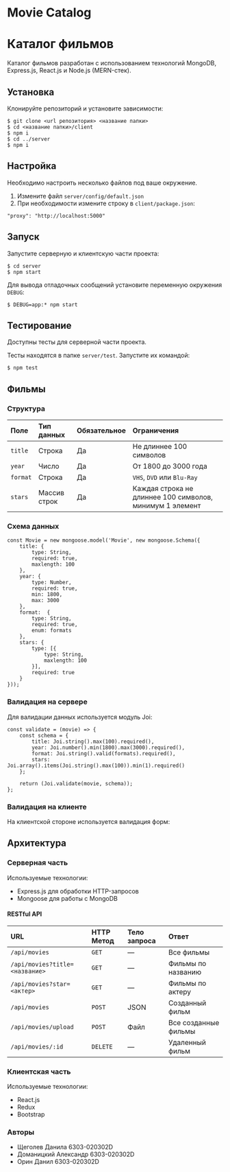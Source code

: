 # Movie Catalog

# Каталог фильмов

Каталог фильмов разработан с использованием технологий MongoDB, Express.js, React.js и Node.js (MERN-стек).

## Установка

Клонируйте репозиторий и установите зависимости:

```
$ git clone <url репозитория> <название папки>
$ cd <название папки>/client
$ npm i
$ cd ../server
$ npm i
```

## Настройка

Необходимо настроить несколько файлов под ваше окружение.

1. Измените файл `server/config/default.json`
2. При необходимости измените строку в `client/package.json`:
```
"proxy": "http://localhost:5000"
```

## Запуск

Запустите серверную и клиентскую части проекта:

```
$ cd server
$ npm start
```

Для вывода отладочных сообщений установите переменную окружения `DEBUG`:

```
$ DEBUG=app:* npm start
```

## Тестирование

Доступны тесты для серверной части проекта.

Тесты находятся в папке `server/test`. Запустите их командой:

```
$ npm test
```

## Фильмы

### Структура

Поле|Тип данных|Обязательное|Ограничения
:-----|:-----|:-----|:-----
`title`|Строка|Да|Не длиннее 100 символов
`year`|Число|Да|От 1800 до 3000 года
`format`|Строка|Да|`VHS`, `DVD` или `Blu-Ray`
`stars`|Массив строк|Да|Каждая строка не длиннее 100 символов, минимум 1 элемент

### Схема данных

```
const Movie = new mongoose.model('Movie', new mongoose.Schema({
    title: {
        type: String,
        required: true,
        maxlength: 100
    },
    year: {
        type: Number,
        required: true,
        min: 1800,
        max: 3000
    },
    format:  {
        type: String,
        required: true,
        enum: formats
    },
    stars: {
        type: [{
            type: String,
            maxlength: 100
        }],
        required: true
    }
}));
```

### Валидация на сервере

Для валидации данных используется модуль Joi:

```
const validate = (movie) => {
    const schema = {
        title: Joi.string().max(100).required(),
        year: Joi.number().min(1800).max(3000).required(),
        format: Joi.string().valid(formats).required(),
        stars: Joi.array().items(Joi.string().max(100)).min(1).required()
    };

    return (Joi.validate(movie, schema));
};
```

### Валидация на клиенте

На клиентской стороне используется валидация форм:


## Архитектура

### Серверная часть

Используемые технологии:
- Express.js для обработки HTTP-запросов
- Mongoose для работы с MongoDB

#### RESTful API

URL|HTTP Метод|Тело запроса|Ответ
:-----|:-----|:-----|:-----
`/api/movies`|`GET`|—|Все фильмы
`/api/movies?title=<название>`|`GET`|—|Фильмы по названию
`/api/movies?star=<актер>`|`GET`|—|Фильмы по актеру
`/api/movies`|`POST`|JSON|Созданный фильм
`/api/movies/upload`|`POST`|Файл|Все созданные фильмы
`/api/movies/:id`|`DELETE`|—|Удаленный фильм

### Клиентская часть

Используемые технологии:
- React.js
- Redux
- Bootstrap

### Авторы

- Щеголев Данила 6303-020302D
- Доманицкий Александр 6303-020302D
- Орин Данил 6303-020302D
